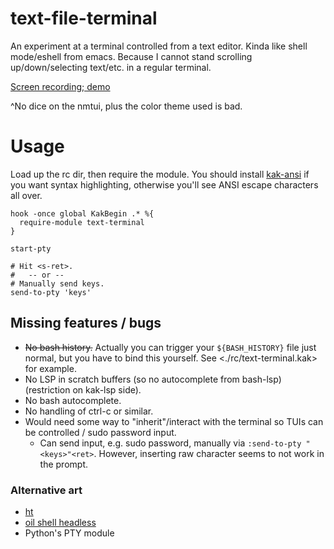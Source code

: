 # text-file-terminal

An experiment at a terminal controlled from a text editor. Kinda like shell mode/eshell from emacs. Because I cannot stand scrolling up/down/selecting text/etc. in a regular terminal.

[Screen recording; demo](https://github.com/user-attachments/assets/9485ec7d-14e4-440c-a0e4-a378c3af02ce)

^No dice on the nmtui, plus the color theme used is bad.

# Usage

Load up the rc dir, then require the module. You should install [kak-ansi](https://github.com/eraserhd/kak-ansi) if you want syntax highlighting, otherwise you'll see ANSI escape characters all over.

```kakscript
hook -once global KakBegin .* %{
  require-module text-terminal
}

start-pty

# Hit <s-ret>.
#   -- or --
# Manually send keys.
send-to-pty 'keys'
```

## Missing features / bugs

- ~~No bash history.~~ Actually you can trigger your `${BASH_HISTORY}` file just normal, but you have to bind this yourself. See <./rc/text-terminal.kak> for example.
- No LSP in scratch buffers (so no autocomplete from bash-lsp) (restriction on kak-lsp side).
- No bash autocomplete.
- No handling of ctrl-c or similar.
- Would need some way to "inherit"/interact with the terminal so TUIs can be controlled / sudo password input.
  - Can send input, e.g. sudo password, manually via `:send-to-pty "<keys>"<ret>`. However, inserting raw character seems to not work in the prompt.

### Alternative art

- [ht](https://github.com/andyk/ht)
- [oil shell headless](https://www.oilshell.org/blog/2023/12/screencasts.html#headless-protocol-oils-web_shell)
- Python's PTY module
